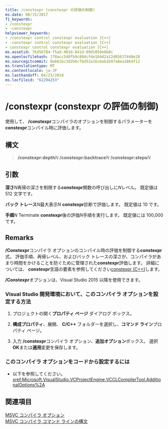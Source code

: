 ```yaml
---
title: /constexpr (constexpr の評価の制御)
ms.date: 08/15/2017
f1_keywords:
- /constexpr
- -constexpr
helpviewer_keywords:
- /constexpr control constexpr evaluation [C++]
- -constexpr control constexpr evaluation [C++]
- constexpr control constexpr evaluation [C++]
ms.assetid: 76d56784-f5ad-401d-841d-09d1059e8b8c
ms.openlocfilehash: 178acc548fb9c89dcfde104d2a12d85637440e28
ms.sourcegitcommit: 0ab61bc3d2b6cfbd52a16c6ab2b97a8ea1864f12
ms.translationtype: MT
ms.contentlocale: ja-JP
ms.lasthandoff: 04/23/2019
ms.locfileid: "62294253"
---
```

# <a name="constexpr-control-constexpr-evaluation"></a>/constexpr (constexpr の評価の制御)

使用して、 **/constexpr**コンパイラのオプションを制御するパラメーターを**constexpr**コンパイル時に評価します。

## <a name="syntax"></a>構文

> **/constexpr:depth**<em>N</em>
>  **/constexpr:backtrace**<em>N</em>
>  **/constexpr:steps**<em>N</em>

## <a name="arguments"></a>引数

**深さ**<em>N</em>再帰の深さを制限する**constexpr**関数の呼び出しに*N*レベル。 既定値は 512 文字です。

**バック トレース**<em>N</em>最大表示*N* **constexpr**診断で評価します。 既定値は 10 です。

**手順**<em>N</em> Terminate **constexpr**後の評価*N*手順を実行します。 既定値には 100,000 です。

## <a name="remarks"></a>Remarks

**/Constexpr**コンパイラ オプションのコンパイル時の評価を制御する**constexpr**式。 評価手順、再帰レベル、およびバック トレースの深さが、コンパイラがあまり時間をかけることを防ぐために管理された**constexpr**評価します。 詳細については、 **constexpr**言語の要素を参照してください[constexpr (C++)](../../cpp/constexpr-cpp.md)します。

**/Constexpr**オプションは、Visual Studio 2015 以降を使用できます。

### <a name="to-set-this-compiler-option-in-the-visual-studio-development-environment"></a>Visual Studio 開発環境において、このコンパイラ オプションを設定する方法

1. プロジェクトの開く**プロパティ ページ** ダイアログ ボックス。

2. **構成プロパティ**、展開、 **C/C++** フォルダーを選択し、**コマンド ライン**プロパティ ページ。

3. 入力 **/constexpr**コンパイラ オプション、**追加オプション**ボックス。 選択**OK**または**適用**変更を保存します。

### <a name="to-set-this-compiler-option-programmatically"></a>このコンパイラ オプションをコードから設定するには

- 以下を参照してください。<xref:Microsoft.VisualStudio.VCProjectEngine.VCCLCompilerTool.AdditionalOptions%2A>

## <a name="see-also"></a>関連項目

[MSVC コンパイラ オプション](compiler-options.md)<br/>
[MSVC コンパイラ コマンド ラインの構文](compiler-command-line-syntax.md)
